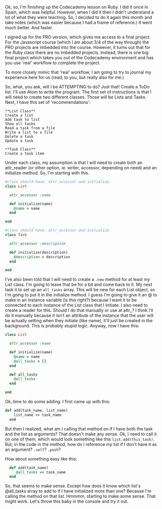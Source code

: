 Ok, so, I'm finishing up the Codecademy lesson on Ruby. I did it once in Spain, which was helpful. However, when I did it then I didn't understand a lot of what they were teaching. So, I decided to do it again this month and take notes (which was easier because I had a frame of reference.) It went much better. And faster.

I signed up for the PRO version, which gives me access to a final project. For the Javascript course (which I am about 3/4 of the way through) the PRO projects are imbedded into the course. However, it turns out that for the Ruby class there are no imbedded projects. Instead, there is one big final project which takes you out of the Codecademy environment and has you use 'real' workflow to complete the project.

To more closely mimic that 'real' workflow, I am going to try to journal my experience here for us (read, to you, but really also for me.)

So, what, you ask, will I be ATTEMPTING to do? Just that! Create a ToDo list. I'll use Atom to write the program. The first set of instructions is that I will need to create two different classes. Those will be Lists and Tasks. Next, I have this set of 'recommendaitons': 

    **List Class**
    Create a list
    Add task to list
    Show all tasks
    Read a task from a file
    Write a list to a file
    Delete a task
    Update a task
    
    **Task Class**
    Create a task item

Under each class, my assumption is that I will need to create both an attr_reader (or other option, ie. writer, accessor, depending on need) and an initialize method. So, I'm starting with this. 

```ruby
#class should have: attr_accessor and initialize
class List

  attr_accessor :name

  def initialize(name)
    @name = name
  end

end

#class should have: attr_accessor and initialize
class Task

  attr_accessor :description

  def initialize(description)
    @description = description
  end

end
```

I've also been told that I will need to create a `.new` method for at least my List class. I'm going to leave that be for a bit and come back to it. My next task it to set up an `all_tasks` array. This will be new for each List object, so I'm going to put it in the initialize method. I guess I'm going to give it an @ to make in an instance variable (is this right?) because I want it to be connected to each instance of the List class that I initiate. I also need to create a reader for this. Should I do that manually or use at attr_? I think I'll do it manually because it isn't an attribute of the instance that the user will be actually setting when they initiate (like name), it'll just be created in the background. This is probably stupid logic. Anyway, now I have this:

```ruby
class List

  attr_accessor :name

  def initialize(name)
    @name = name
    @all_tasks = []
  end

  def all_tasks
    @all_tasks
  end 

end
```

Ok, time to do some adding. I first came up with this:

```ruby
def add(task_name, list_name)
    list_name << task_name
  end
```

But then I realized, what am I calling that method on if I have both the task and the list as arguments? That doesn't make any sense. Ok, I need to call it on one of them, which would look something like this `list.add(this_task)`. But, in the code in the method, how do I reference my list if I don't have it as an argument? `.self`? `.push`?

How about something easy like this:
```ruby
  def add(task_name)
     @all_tasks << task_name
  end
  ```
  
  So, that seems to make sense. Except how does it know which list's @all_tasks array to add to if I have initialized more than one? Because I'm calling the method on that list. Hmmmm, starting to make some sense. That might work. Let's throw this baby in the console and try it out. 
  


